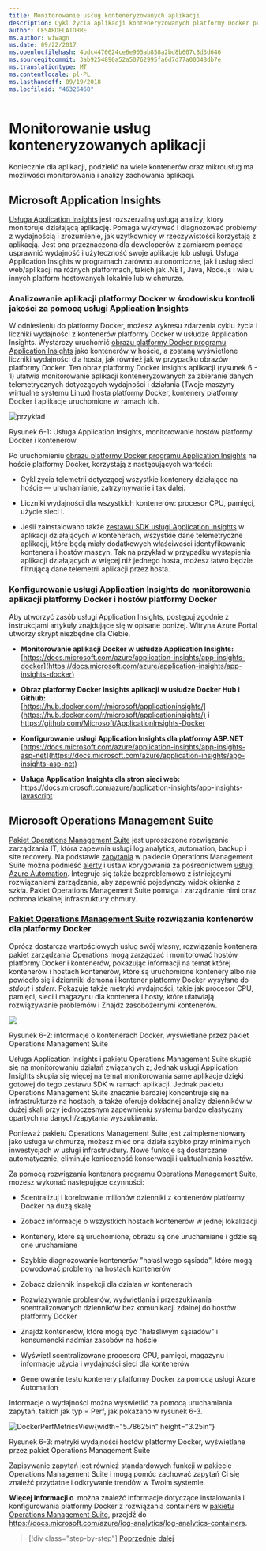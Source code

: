 ```yaml
---
title: Monitorowanie usług konteneryzowanych aplikacji
description: Cykl życia aplikacji konteneryzowanych platformy Docker przy użyciu platformy firmy Microsoft i narzędzi
author: CESARDELATORRE
ms.author: wiwagn
ms.date: 09/22/2017
ms.openlocfilehash: 4bdc4470624ce6e905ab858a2bd8b607c8d3d646
ms.sourcegitcommit: 3ab9254890a52a50762995fa6d7d77a00348db7e
ms.translationtype: MT
ms.contentlocale: pl-PL
ms.lasthandoff: 09/19/2018
ms.locfileid: "46326468"
---
```

# <a name="monitor-containerized-application-services"></a>Monitorowanie usług konteneryzowanych aplikacji

Koniecznie dla aplikacji, podzielić na wiele kontenerów oraz mikrousług ma możliwości monitorowania i analizy zachowania aplikacji.

## <a name="microsoft-application-insights"></a>Microsoft Application Insights

[Usługa Application Insights](https://docs.microsoft.com/azure/application-insights/app-insights-overview) jest rozszerzalną usługą analizy, który monitoruje działającą aplikację. Pomaga wykrywać i diagnozować problemy z wydajnością i zrozumienie, jak użytkownicy w rzeczywistości korzystają z aplikacją. Jest ona przeznaczona dla deweloperów z zamiarem pomaga usprawnić wydajność i użyteczność swoje aplikacje lub usługi. Usługa Application Insights w programach zarówno autonomiczne, jak i usług sieci web/aplikacji na różnych platformach, takich jak .NET, Java, Node.js i wielu innych platform hostowanych lokalnie lub w chmurze.

### <a name="analyzing-docker-apps-in-qa-environments-using-application-insights"></a>Analizowanie aplikacji platformy Docker w środowisku kontroli jakości za pomocą usługi Application Insights

W odniesieniu do platformy Docker, możesz wykresu zdarzenia cyklu życia i liczniki wydajności z kontenerów platformy Docker w usłudze Application Insights. Wystarczy uruchomić [obrazu platformy Docker programu Application Insights](https://hub.docker.com/r/microsoft/applicationinsights/) jako kontenerów w hoście, a zostaną wyświetlone liczniki wydajności dla hosta, jak również jak w przypadku obrazów platformy Docker. Ten obraz platformy Docker Insights aplikacji (rysunek 6 - 1) ułatwia monitorowanie aplikacji konteneryzowanych za zbieranie danych telemetrycznych dotyczących wydajności i działania (Twoje maszyny wirtualne systemu Linux) hosta platformy Docker, kontenery platformy Docker i aplikacje uruchomione w ramach ich.

![przykład](./media/image1.png)

Rysunek 6-1: Usługa Application Insights, monitorowanie hostów platformy Docker i kontenerów

Po uruchomieniu [obrazu platformy Docker programu Application Insights](https://hub.docker.com/r/microsoft/applicationinsights/) na hoście platformy Docker, korzystają z następujących wartości:

-   Cykl życia telemetrii dotyczącej wszystkie kontenery działające na hoście — uruchamianie, zatrzymywanie i tak dalej.

-   Liczniki wydajności dla wszystkich kontenerów: procesor CPU, pamięci, użycie sieci i.

-   Jeśli zainstalowano także [zestawu SDK usługi Application Insights](https://docs.microsoft.com/azure/application-insights/app-insights-asp-net) w aplikacji działających w kontenerach, wszystkie dane telemetryczne aplikacji, które będą miały dodatkowych właściwości identyfikowanie kontenera i hostów maszyn. Tak na przykład w przypadku wystąpienia aplikacji działających w więcej niż jednego hosta, możesz łatwo będzie filtrującą dane telemetrii aplikacji przez hosta.

### <a name="setting-up-application-insights-to-monitor-docker-applications-and-docker-hosts"></a>Konfigurowanie usługi Application Insights do monitorowania aplikacji platformy Docker i hostów platformy Docker

Aby utworzyć zasób usługi Application Insights, postępuj zgodnie z instrukcjami artykuły znajdujące się w opisane poniżej. Witryna Azure Portal utworzy skrypt niezbędne dla Ciebie.

-   **Monitorowanie aplikacji Docker w usłudze Application Insights:**  [https://docs.microsoft.com/azure/application-insights/app-insights-docker](https://docs.microsoft.com/azure/application-insights/app-insights-docker)

-   **Obraz platformy Docker Insights aplikacji w usłudze Docker Hub i Github:**  
[https://hub.docker.com/r/microsoft/applicationinsights/](https://hub.docker.com/r/microsoft/applicationinsights/) i <https://github.com/Microsoft/ApplicationInsights-Docker>

-   **Konfigurowanie usługi Application Insights dla platformy ASP.NET**  
[https://docs.microsoft.com/azure/application-insights/app-insights-asp-net](https://docs.microsoft.com/azure/application-insights/app-insights-asp-net)

-   **Usługa Application Insights dla stron sieci web:**  
<https://docs.microsoft.com/azure/application-insights/app-insights-javascript>

## <a name="microsoft-operations-management-suite"></a>Microsoft Operations Management Suite

[Pakiet Operations Management Suite](https://microsoft.com/oms) jest uproszczone rozwiązanie zarządzania IT, która zapewnia usługi log analytics, automation, backup i site recovery. Na podstawie [zapytania](https://blogs.technet.microsoft.com/msoms/2016/01/21/easy-microsoft-operations-management-suite-search-queries/) w pakiecie Operations Management Suite można podnieść [alerty](https://docs.microsoft.com/azure/operations-management-suite/operations-management-suite-monitoring-alerts) i ustaw korygowania za pośrednictwem [usługi Azure Automation](https://docs.microsoft.com/azure/automation/). Integruje się także bezproblemowo z istniejącymi rozwiązaniami zarządzania, aby zapewnić pojedynczy widok okienka z szkła. Pakiet Operations Management Suite pomaga i zarządzanie nimi oraz ochrona lokalnej infrastruktury chmury.

### <a name="operations-management-suitehttpsmicrosoftcomoms-container-solution-for-docker"></a>[Pakiet Operations Management Suite](https://microsoft.com/oms) rozwiązania kontenerów dla platformy Docker

Oprócz dostarcza wartościowych usług swój własny, rozwiązanie kontenera pakiet zarządzania Operations mogą zarządzać i monitorować hostów platformy Docker i kontenerów, pokazując informacji na temat której kontenerów i hostach kontenerów, które są uruchomione kontenery albo nie powiodło się i dzienniki demona i kontener platformy Docker wysyłane do *stdout* i *stderr*. Pokazuje także metryki wydajności, takie jak procesor CPU, pamięci, sieci i magazynu dla kontenera i hosty, które ułatwiają rozwiązywanie problemów i Znajdź zasobożernymi kontenerów.

![](./media/image2.png)

Rysunek 6-2: informacje o kontenerach Docker, wyświetlane przez pakiet Operations Management Suite

Usługa Application Insights i pakietu Operations Management Suite skupić się na monitorowaniu działań związanych z; Jednak usługi Application Insights skupia się więcej na temat monitorowania same aplikacje dzięki gotowej do tego zestawu SDK w ramach aplikacji. Jednak pakietu Operations Management Suite znacznie bardziej koncentruje się na infrastrukturze na hostach, a także oferuje dokładnej analizy dzienników w dużej skali przy jednoczesnym zapewnieniu systemu bardzo elastyczny opartych na danych/zapytania wyszukiwania.

Ponieważ pakietu Operations Management Suite jest zaimplementowany jako usługa w chmurze, możesz mieć ona działa szybko przy minimalnych inwestycjach w usługi infrastruktury. Nowe funkcje są dostarczane automatycznie, eliminuje konieczność konserwacji i uaktualniania kosztów.

Za pomocą rozwiązania kontenera programu Operations Management Suite, możesz wykonać następujące czynności:

-   Scentralizuj i korelowanie milionów dzienniki z kontenerów platformy Docker na dużą skalę

-   Zobacz informacje o wszystkich hostach kontenerów w jednej lokalizacji

-   Kontenery, które są uruchomione, obrazu są one uruchamiane i gdzie są one uruchamiane

-   Szybkie diagnozowanie kontenerów "hałaśliwego sąsiada", które mogą powodować problemy na hostach kontenerów

-   Zobacz dziennik inspekcji dla działań w kontenerach

-   Rozwiązywanie problemów, wyświetlania i przeszukiwania scentralizowanych dzienników bez komunikacji zdalnej do hostów platformy Docker

-   Znajdź kontenerów, które mogą być "hałaśliwym sąsiadów" i konsumencki nadmiar zasobów na hoście

-   Wyświetl scentralizowane procesora CPU, pamięci, magazynu i informacje użycia i wydajności sieci dla kontenerów

-   Generowanie testu kontenery platformy Docker za pomocą usługi Azure Automation

Informacje o wydajności można wyświetlić za pomocą uruchamiania zapytań, takich jak typ = Perf, jak pokazano w rysunek 6-3.

![DockerPerfMetricsView](./media/image3.png){width="5.78625in" height="3.25in"}

Rysunek 6-3: metryki wydajności hostów platformy Docker, wyświetlane przez pakiet Operations Management Suite

Zapisywanie zapytań jest również standardowych funkcji w pakiecie Operations Management Suite i mogą pomóc zachować zapytań Ci się znaleźć przydatne i odkrywanie trendów w Twoim systemie.

**Więcej informacji o** można znaleźć informacje dotyczące instalowania i konfigurowania platformy Docker z rozwiązania containers w [pakietu Operations Management Suite](https://microsoft.com/oms), przejdź do <https://docs.microsoft.com/azure/log-analytics/log-analytics-containers>.

>[!div class="step-by-step"]
[Poprzednie](manage-production-docker-environments.md)
[dalej](../key-takeaways/index.md)
